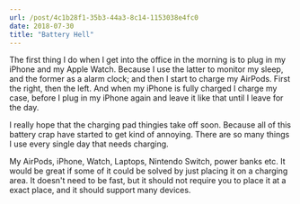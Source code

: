 ```yaml
---
url: /post/4c1b28f1-35b3-44a3-8c14-1153038e4fc0
date: 2018-07-30
title: "Battery Hell"
---
```


The first thing I do when I get into the office in the morning is to plug in my iPhone and my Apple Watch. Because I use the latter to monitor my sleep, and the former as a alarm clock; and then I start to charge my AirPods. First the right, then the left. And when my iPhone is fully charged I charge my case, before I plug in my iPhone again and leave it like that until I leave for the day. 

I really hope that the charging pad thingies take off soon. Because all of this battery crap have started to get kind of annoying. There are so many things I use every single day that needs charging. 

My AirPods, iPhone, Watch, Laptops, Nintendo Switch, power banks etc. It would be great if some of it could be solved by just placing it on a charging area. It doesn't need to be fast, but it should not require you to place it at a exact place, and it should support many devices. 